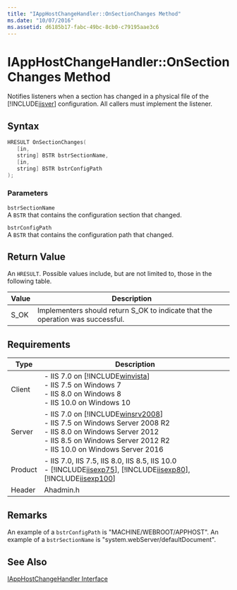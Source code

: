 ```yaml
---
title: "IAppHostChangeHandler::OnSectionChanges Method"
ms.date: "10/07/2016"
ms.assetid: d6185b17-fabc-49bc-8cb0-c79195aae3c6
---
```

# IAppHostChangeHandler::OnSectionChanges Method

Notifies listeners when a section has changed in a physical file of the [!INCLUDE[iisver](../../wmi-provider/includes/iisver-md.md)] configuration. All callers must implement the listener.  
  
## Syntax  
  
```cpp  
HRESULT OnSectionChanges(  
   [in,  
   string] BSTR bstrSectionName,  
   [in,  
   string] BSTR bstrConfigPath  
);  
```  
  
### Parameters  

 `bstrSectionName`  
 A `BSTR` that contains the configuration section that changed.  
  
 `bstrConfigPath`  
 A `BSTR` that contains the configuration path that changed.  
  
## Return Value  

 An `HRESULT`. Possible values include, but are not limited to, those in the following table.  
  
|Value|Description|  
|-----------|-----------------|  
|S_OK|Implementers should return S_OK to indicate that the operation was successful.|  
  
## Requirements  
  
|Type|Description|  
|----------|-----------------|  
|Client|-   IIS 7.0 on [!INCLUDE[winvista](../../wmi-provider/includes/winvista-md.md)]<br />-   IIS 7.5 on Windows 7<br />-   IIS 8.0 on Windows 8<br />-   IIS 10.0 on Windows 10|  
|Server|-   IIS 7.0 on [!INCLUDE[winsrv2008](../../wmi-provider/includes/winsrv2008-md.md)]<br />-   IIS 7.5 on Windows Server 2008 R2<br />-   IIS 8.0 on Windows Server 2012<br />-   IIS 8.5 on Windows Server 2012 R2<br />-   IIS 10.0 on Windows Server 2016|  
|Product|-   IIS 7.0, IIS 7.5, IIS 8.0, IIS 8.5, IIS 10.0<br />-   [!INCLUDE[iisexp75](../../web-development-reference/native-code-api-reference/includes/iisexp75-md.md)], [!INCLUDE[iisexp80](../../web-development-reference/native-code-api-reference/includes/iisexp80-md.md)], [!INCLUDE[iisexp100](../../web-development-reference/native-code-api-reference/includes/iisexp100-md.md)]|  
|Header|Ahadmin.h|  
  
## Remarks  

 An example of a `bstrConfigPath` is "MACHINE/WEBROOT/APPHOST". An example of a `bstrSectionName` is "system.webServer/defaultDocument".  
  
## See Also  

 [IAppHostChangeHandler Interface](../../web-development-reference/native-code-api-reference/iapphostchangehandler-interface.md)
